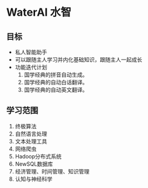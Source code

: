 # WaterAI 水智

## 目标

- 私人智能助手
- 可以跟随主人学习并内化基础知识，跟随主人一起成长
- 功能迭代计划
  1. 国学经典的拼音自动生成。
  2. 国学经典的自动白话翻译。
  3. 国学经典的自动英文翻译。



## 学习范围

1. 终极算法
2. 自然语言处理
3. 文本处理工具
4. 网络爬虫
5. Hadoop分布式系统
6. NewSQL数据库
7. 经济管理、时间管理、知识管理
8. 认知与神经科学